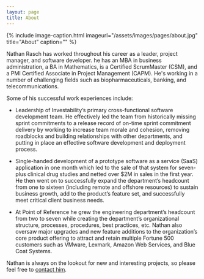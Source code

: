 ```yaml
---
layout: page
title: About
---
```


{% include image-caption.html imageurl="/assets/images/pages/about.jpg" title="About" caption="" %}

Nathan Rasch has worked throughout his career as a leader, project manager, and software developer.  he has an MBA in business administration, a BA in Mathematics, is a Certified ScrumMaster (CSM), and a PMI Certified Associate in Project Management (CAPM). He's working in a number of challenging fields such as biopharmaceuticals, banking, and telecommunications.

Some of his successful work experiences include:

* Leadership of Investability’s primary cross-functional software development team.  He effectively led the team from historically missing sprint commitments to a release record of on-time sprint commitment delivery by working to increase team morale and cohesion, removing roadblocks and building relationships with other departments, and putting in place an effective software development and deployment process.

* Single-handed development of a prototype software as a service (SaaS) application in one month which led to the sale of that system for seven-plus clinical drug studies and netted over $2M in sales in the first year.  He then went on to successfully expand the department’s headcount from one to sixteen (including remote and offshore resources) to sustain business growth, add to the product’s feature set, and successfully meet critical client business needs.


* At Point of Reference he grew the engineering department’s headcount from two to seven while creating the department’s organizational structure, processes, procedures, best practices, etc.  Nathan also oversaw major upgrades and new feature additions to the organization’s core product offering to attract and retain multiple Fortune 500 customers such as VMware, Lexmark, Amazon Web Services, and Blue Coat Systems.

Nathan is always on the lookout for new and interesting projects, so please feel free to [contact him](/contact/).
